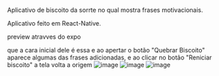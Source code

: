 Aplicativo de biscoito da sorrte no qual mostra frases motivacionais.

Aplicativo feito em React-Native. 

preview atravves do expo

que a cara inicial dele é essa e ao apertar o botão "Quebrar Biscoito" aparece algumas das frases adicionadas, e ao clicar no botão "Reniciar biscoito" a tela volta a origem
![image](https://github.com/guihp/biscoitodasorte/assets/119879832/caf0791a-9fd4-43df-9fce-714fb29efaf0)
![image](https://github.com/guihp/biscoitodasorte/assets/119879832/f68feda6-55db-4c9b-9000-9d2fa7a7aaf5)
![image](https://github.com/guihp/biscoitodasorte/assets/119879832/47913d81-4ab6-484b-aef7-78027783342e)


